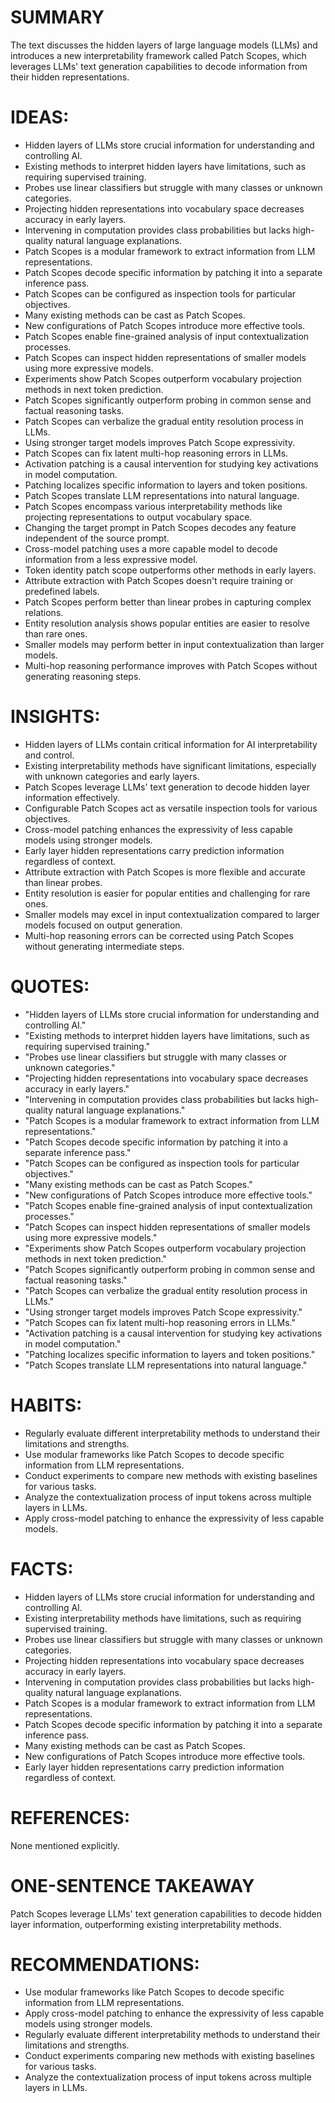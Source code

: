# SUMMARY
The text discusses the hidden layers of large language models (LLMs) and introduces a new interpretability framework called Patch Scopes, which leverages LLMs' text generation capabilities to decode information from their hidden representations.

# IDEAS:
- Hidden layers of LLMs store crucial information for understanding and controlling AI.
- Existing methods to interpret hidden layers have limitations, such as requiring supervised training.
- Probes use linear classifiers but struggle with many classes or unknown categories.
- Projecting hidden representations into vocabulary space decreases accuracy in early layers.
- Intervening in computation provides class probabilities but lacks high-quality natural language explanations.
- Patch Scopes is a modular framework to extract information from LLM representations.
- Patch Scopes decode specific information by patching it into a separate inference pass.
- Patch Scopes can be configured as inspection tools for particular objectives.
- Many existing methods can be cast as Patch Scopes.
- New configurations of Patch Scopes introduce more effective tools.
- Patch Scopes enable fine-grained analysis of input contextualization processes.
- Patch Scopes can inspect hidden representations of smaller models using more expressive models.
- Experiments show Patch Scopes outperform vocabulary projection methods in next token prediction.
- Patch Scopes significantly outperform probing in common sense and factual reasoning tasks.
- Patch Scopes can verbalize the gradual entity resolution process in LLMs.
- Using stronger target models improves Patch Scope expressivity.
- Patch Scopes can fix latent multi-hop reasoning errors in LLMs.
- Activation patching is a causal intervention for studying key activations in model computation.
- Patching localizes specific information to layers and token positions.
- Patch Scopes translate LLM representations into natural language.
- Patch Scopes encompass various interpretability methods like projecting representations to output vocabulary space.
- Changing the target prompt in Patch Scopes decodes any feature independent of the source prompt.
- Cross-model patching uses a more capable model to decode information from a less expressive model.
- Token identity patch scope outperforms other methods in early layers.
- Attribute extraction with Patch Scopes doesn't require training or predefined labels.
- Patch Scopes perform better than linear probes in capturing complex relations.
- Entity resolution analysis shows popular entities are easier to resolve than rare ones.
- Smaller models may perform better in input contextualization than larger models.
- Multi-hop reasoning performance improves with Patch Scopes without generating reasoning steps.

# INSIGHTS:
- Hidden layers of LLMs contain critical information for AI interpretability and control.
- Existing interpretability methods have significant limitations, especially with unknown categories and early layers.
- Patch Scopes leverage LLMs' text generation to decode hidden layer information effectively.
- Configurable Patch Scopes act as versatile inspection tools for various objectives.
- Cross-model patching enhances the expressivity of less capable models using stronger models.
- Early layer hidden representations carry prediction information regardless of context.
- Attribute extraction with Patch Scopes is more flexible and accurate than linear probes.
- Entity resolution is easier for popular entities and challenging for rare ones.
- Smaller models may excel in input contextualization compared to larger models focused on output generation.
- Multi-hop reasoning errors can be corrected using Patch Scopes without generating intermediate steps.

# QUOTES:
- "Hidden layers of LLMs store crucial information for understanding and controlling AI."
- "Existing methods to interpret hidden layers have limitations, such as requiring supervised training."
- "Probes use linear classifiers but struggle with many classes or unknown categories."
- "Projecting hidden representations into vocabulary space decreases accuracy in early layers."
- "Intervening in computation provides class probabilities but lacks high-quality natural language explanations."
- "Patch Scopes is a modular framework to extract information from LLM representations."
- "Patch Scopes decode specific information by patching it into a separate inference pass."
- "Patch Scopes can be configured as inspection tools for particular objectives."
- "Many existing methods can be cast as Patch Scopes."
- "New configurations of Patch Scopes introduce more effective tools."
- "Patch Scopes enable fine-grained analysis of input contextualization processes."
- "Patch Scopes can inspect hidden representations of smaller models using more expressive models."
- "Experiments show Patch Scopes outperform vocabulary projection methods in next token prediction."
- "Patch Scopes significantly outperform probing in common sense and factual reasoning tasks."
- "Patch Scopes can verbalize the gradual entity resolution process in LLMs."
- "Using stronger target models improves Patch Scope expressivity."
- "Patch Scopes can fix latent multi-hop reasoning errors in LLMs."
- "Activation patching is a causal intervention for studying key activations in model computation."
- "Patching localizes specific information to layers and token positions."
- "Patch Scopes translate LLM representations into natural language."

# HABITS:
- Regularly evaluate different interpretability methods to understand their limitations and strengths.
- Use modular frameworks like Patch Scopes to decode specific information from LLM representations.
- Conduct experiments to compare new methods with existing baselines for various tasks.
- Analyze the contextualization process of input tokens across multiple layers in LLMs.
- Apply cross-model patching to enhance the expressivity of less capable models.

# FACTS:
- Hidden layers of LLMs store crucial information for understanding and controlling AI.
- Existing interpretability methods have limitations, such as requiring supervised training.
- Probes use linear classifiers but struggle with many classes or unknown categories.
- Projecting hidden representations into vocabulary space decreases accuracy in early layers.
- Intervening in computation provides class probabilities but lacks high-quality natural language explanations.
- Patch Scopes is a modular framework to extract information from LLM representations.
- Patch Scopes decode specific information by patching it into a separate inference pass.
- Many existing methods can be cast as Patch Scopes.
- New configurations of Patch Scopes introduce more effective tools.
- Early layer hidden representations carry prediction information regardless of context.

# REFERENCES:
None mentioned explicitly.

# ONE-SENTENCE TAKEAWAY
Patch Scopes leverage LLMs' text generation capabilities to decode hidden layer information, outperforming existing interpretability methods.

# RECOMMENDATIONS:
- Use modular frameworks like Patch Scopes to decode specific information from LLM representations.
- Apply cross-model patching to enhance the expressivity of less capable models using stronger models.
- Regularly evaluate different interpretability methods to understand their limitations and strengths.
- Conduct experiments comparing new methods with existing baselines for various tasks.
- Analyze the contextualization process of input tokens across multiple layers in LLMs.